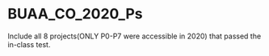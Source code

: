 # BUAA_CO_2020_Ps
Include all 8 projects(ONLY P0-P7 were accessible in 2020)  that passed the in-class test.
